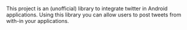 This project is an (unofficial) library to integrate twitter in Android applications. Using this library you can allow users to post tweets from with-in your applications.